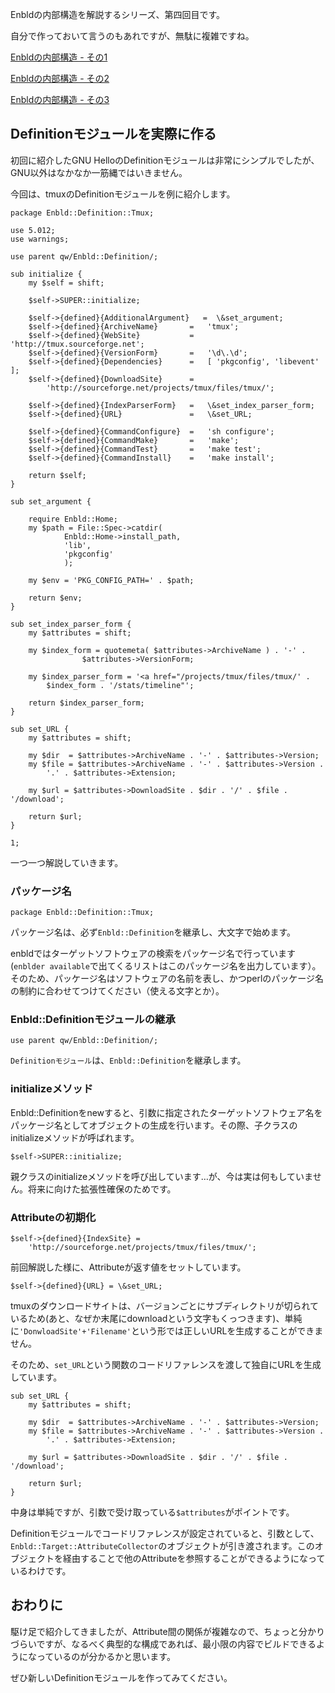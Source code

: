 Enbldの内部構造を解説するシリーズ、第四回目です。

自分で作っておいて言うのもあれですが、無駄に複雑ですね。

[Enbldの内部構造 - その1](../archives/inner_enbld_1.html)

[Enbldの内部構造 - その2](../archives/inner_enbld_2.html)

[Enbldの内部構造 - その3](../archives/inner_enbld_3.html)


## Definitionモジュールを実際に作る

初回に紹介したGNU HelloのDefinitionモジュールは非常にシンプルでしたが、GNU以外はなかなか一筋縄ではいきません。

今回は、tmuxのDefinitionモジュールを例に紹介します。

	package Enbld::Definition::Tmux;

	use 5.012;
	use warnings;

	use parent qw/Enbld::Definition/;

	sub initialize {
		my $self = shift;

		$self->SUPER::initialize;

		$self->{defined}{AdditionalArgument}   =  \&set_argument;
		$self->{defined}{ArchiveName}       =   'tmux';
		$self->{defined}{WebSite}           =   'http://tmux.sourceforge.net';
		$self->{defined}{VersionForm}       =   '\d\.\d';
		$self->{defined}{Dependencies}      =   [ 'pkgconfig', 'libevent' ];
		$self->{defined}{DownloadSite}      =
			'http://sourceforge.net/projects/tmux/files/tmux/';

		$self->{defined}{IndexParserForm}   =   \&set_index_parser_form;
		$self->{defined}{URL}               =   \&set_URL;

		$self->{defined}{CommandConfigure}  =   'sh configure';
		$self->{defined}{CommandMake}       =   'make';
		$self->{defined}{CommandTest}       =   'make test';
		$self->{defined}{CommandInstall}    =   'make install';

		return $self;
	}

	sub set_argument {

		require Enbld::Home;
		my $path = File::Spec->catdir(
				Enbld::Home->install_path,
				'lib',
				'pkgconfig'
				);

		my $env = 'PKG_CONFIG_PATH=' . $path;

		return $env;
	}

	sub set_index_parser_form {
		my $attributes = shift;

		my $index_form = quotemeta( $attributes->ArchiveName ) . '-' .
					$attributes->VersionForm;

		my $index_parser_form = '<a href="/projects/tmux/files/tmux/' .
			$index_form . '/stats/timeline"';

		return $index_parser_form;
	}

	sub set_URL {
		my $attributes = shift;

		my $dir  = $attributes->ArchiveName . '-' . $attributes->Version;
		my $file = $attributes->ArchiveName . '-' . $attributes->Version .
			'.' . $attributes->Extension;

		my $url = $attributes->DownloadSite . $dir . '/' . $file . '/download';

		return $url;
	}

	1;

一つ一つ解説していきます。

### パッケージ名

    package Enbld::Definition::Tmux;


パッケージ名は、必ず`Enbld::Definition`を継承し、大文字で始めます。

enbldではターゲットソフトウェアの検索をパッケージ名で行っています(`enblder available`で出てくるリストはこのパッケージ名を出力しています）。そのため、パッケージ名はソフトウェアの名前を表し、かつperlのパッケージ名の制約に合わせてつけてください（使える文字とか）。

### Enbld::Definitionモジュールの継承

    use parent qw/Enbld::Definition/;

`Definitionモジュール`は、`Enbld::Definition`を継承します。

### initializeメソッド

Enbld::Definitionをnewすると、引数に指定されたターゲットソフトウェア名をパッケージ名としてオブジェクトの生成を行います。その際、子クラスのinitializeメソッドが呼ばれます。

    $self->SUPER::initialize;

親クラスのinitializeメソッドを呼び出しています…が、今は実は何もしていません。将来に向けた拡張性確保のためです。

### Attributeの初期化

    $self->{defined}{IndexSite} =
        'http://sourceforge.net/projects/tmux/files/tmux/';


前回解説した様に、Attributeが返す値をセットしています。

    $self->{defined}{URL} = \&set_URL;

tmuxのダウンロードサイトは、バージョンごとにサブディレクトリが切られているため(あと、なぜか末尾にdownloadという文字もくっつきます)、単純に`'DonwloadSite'+'Filename'`という形では正しいURLを生成することができません。

そのため、`set_URL`という関数のコードリファレンスを渡して独自にURLを生成しています。

	sub set_URL {
		my $attributes = shift;

		my $dir  = $attributes->ArchiveName . '-' . $attributes->Version;
		my $file = $attributes->ArchiveName . '-' . $attributes->Version .
			'.' . $attributes->Extension;

		my $url = $attributes->DownloadSite . $dir . '/' . $file . '/download';

		return $url;
	}

中身は単純ですが、引数で受け取っている`$attributes`がポイントです。

Definitionモジュールでコードリファレンスが設定されていると、引数として、`Enbld::Target::AttributeCollector`のオブジェクトが引き渡されます。このオブジェクトを経由することで他のAttributeを参照することができるようになっているわけです。

## おわりに

駆け足で紹介してきましたが、Attribute間の関係が複雑なので、ちょっと分かりづらいですが、なるべく典型的な構成であれば、最小限の内容でビルドできるようになっているのが分かるかと思います。

ぜひ新しいDefinitionモジュールを作ってみてください。

